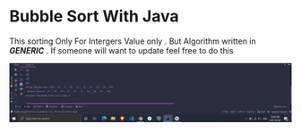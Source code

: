 # Bubble Sort With Java 

 This sorting Only For Intergers Value only . But Algorithm written in  _**GENERIC**_ . If someone will want to update feel free to do this

<img src="output/2.png"/>